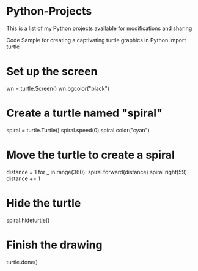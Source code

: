 # Python-Projects
This is a list of my Python projects available for modifications and sharing 

Code Sample for creating a captivating turtle graphics in Python 
import turtle

# Set up the screen
wn = turtle.Screen()
wn.bgcolor("black")

# Create a turtle named "spiral"
spiral = turtle.Turtle()
spiral.speed(0)
spiral.color("cyan")

# Move the turtle to create a spiral
distance = 1
for _ in range(360):
    spiral.forward(distance)
    spiral.right(59)
    distance += 1

# Hide the turtle
spiral.hideturtle()

# Finish the drawing
turtle.done()
